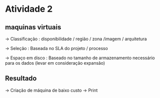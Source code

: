 # Atividade 2

## maquinas virtuais

-> Classificação :
disponibilidade / região / zona /imagem / arquitetura

-> Seleção :
Baseada no SLA do projeto / processo

-> Espaço em disco :
Baseado no tamanho de armazenamento necessário para os dados (levar em consideração expansão)

## Resultado

-> Criação de máquina de baixo custo -> Print


